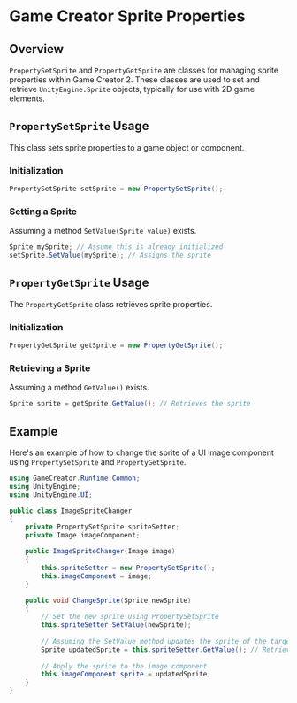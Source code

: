 
# Game Creator Sprite Properties

## Overview
`PropertySetSprite` and `PropertyGetSprite` are classes for managing sprite properties within Game Creator 2. These classes are used to set and retrieve `UnityEngine.Sprite` objects, typically for use with 2D game elements.

## `PropertySetSprite` Usage
This class sets sprite properties to a game object or component.

### Initialization
```csharp
PropertySetSprite setSprite = new PropertySetSprite();
```

### Setting a Sprite
Assuming a method `SetValue(Sprite value)` exists.
```csharp
Sprite mySprite; // Assume this is already initialized
setSprite.SetValue(mySprite); // Assigns the sprite
```

## `PropertyGetSprite` Usage
The `PropertyGetSprite` class retrieves sprite properties.

### Initialization
```csharp
PropertyGetSprite getSprite = new PropertyGetSprite();
```

### Retrieving a Sprite
Assuming a method `GetValue()` exists.
```csharp
Sprite sprite = getSprite.GetValue(); // Retrieves the sprite
```

## Example
Here's an example of how to change the sprite of a UI image component using `PropertySetSprite` and `PropertyGetSprite`.

```csharp
using GameCreator.Runtime.Common;
using UnityEngine;
using UnityEngine.UI;

public class ImageSpriteChanger
{
    private PropertySetSprite spriteSetter;
    private Image imageComponent;

    public ImageSpriteChanger(Image image)
    {
        this.spriteSetter = new PropertySetSprite();
        this.imageComponent = image;
    }

    public void ChangeSprite(Sprite newSprite)
    {
        // Set the new sprite using PropertySetSprite
        this.spriteSetter.SetValue(newSprite);
        
        // Assuming the SetValue method updates the sprite of the target
        Sprite updatedSprite = this.spriteSetter.GetValue(); // Retrieve the set sprite
        
        // Apply the sprite to the image component
        this.imageComponent.sprite = updatedSprite;
    }
}
```
